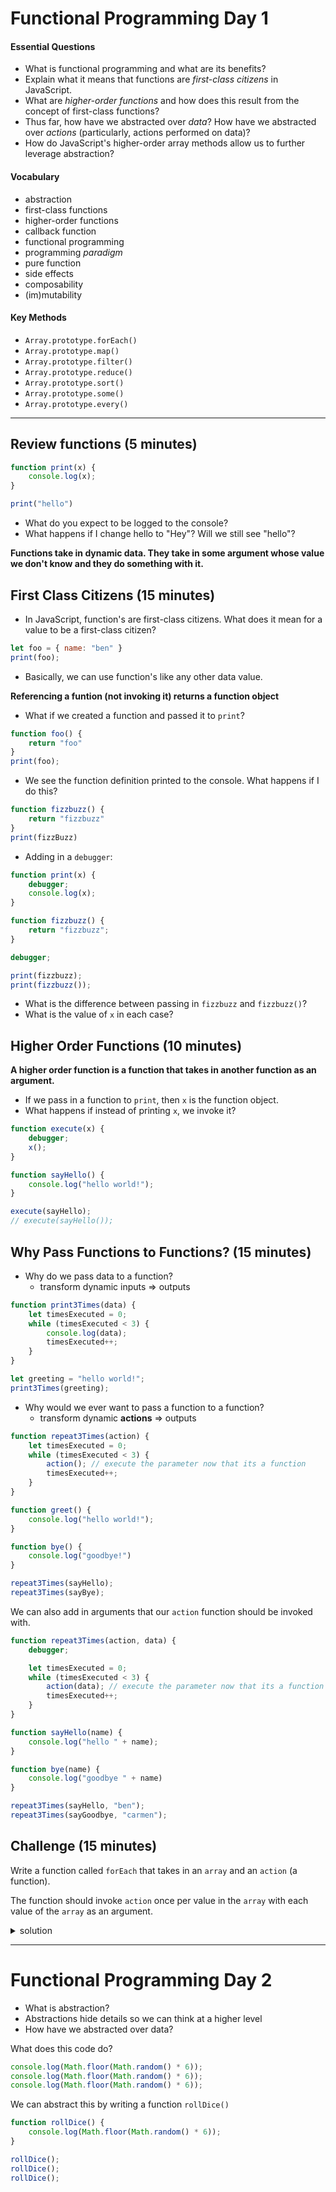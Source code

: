 # Functional Programming Day 1

#### Essential Questions
* What is functional programming and what are its benefits?
* Explain what it means that functions are _first-class citizens_ in JavaScript.
* What are _higher-order functions_ and how does this result from the concept of first-class functions?
* Thus far, how have we abstracted over _data_? How have we abstracted over _actions_ (particularly, actions performed on data)?
* How do JavaScript's higher-order array methods allow us to further leverage abstraction?

#### Vocabulary
* abstraction
* first-class functions
* higher-order functions
* callback function
* functional programming
* programming _paradigm_
* pure function
* side effects
* composability  
* (im)mutability

#### Key Methods
* `Array.prototype.forEach()` 
* `Array.prototype.map()`
* `Array.prototype.filter()`
* `Array.prototype.reduce()`
* `Array.prototype.sort()`
* `Array.prototype.some()`
* `Array.prototype.every()`

<hr>

## Review functions (5 minutes)

```js
function print(x) {
	console.log(x);
}

print("hello")
```

* What do you expect to be logged to the console?
* What happens if I change hello to "Hey"? Will we still see "hello"?

**Functions take in dynamic data. They take in some argument whose value we don't know and they do something with it.**

## First Class Citizens (15 minutes)

* In JavaScript, function's are first-class citizens. What does it mean for a value to be a first-class citizen?

```js
let foo = { name: "ben" }
print(foo);
```

* Basically, we can use function's like any other data value. 

**Referencing a funtion (not invoking it) returns a function object**

* What if we created a function and passed it to `print`?

```js
function foo() {
    return "foo"
}
print(foo);
```

* We see the function definition printed to the console. What happens if I do this?

```js
function fizzbuzz() {
    return "fizzbuzz"    
}
print(fizzBuzz)
```

* Adding in a `debugger`:

```js
function print(x) {
    debugger;
    console.log(x);
}

function fizzbuzz() {
    return "fizzbuzz";
}

debugger;

print(fizzbuzz);
print(fizzbuzz());
```

* What is the difference between passing in `fizzbuzz` and `fizzbuzz()`? 
* What is the value of `x` in each case?

## Higher Order Functions (10 minutes)
**A higher order function is a function that takes in another function as an argument.**

* If we pass in a function to `print`, then `x` is the function object.
* What happens if instead of printing `x`, we invoke it?

```js
function execute(x) {
    debugger;
    x();
}

function sayHello() {
    console.log("hello world!");
}

execute(sayHello);
// execute(sayHello());
```

## Why Pass Functions to Functions? (15 minutes)

* Why do we pass data to a function?
    * transform dynamic inputs => outputs

```js
function print3Times(data) {
    let timesExecuted = 0;
    while (timesExecuted < 3) {
        console.log(data);
        timesExecuted++;
    }
}

let greeting = "hello world!";
print3Times(greeting);
```

* Why would we ever want to pass a function to a function?
    * transform dynamic **actions** => outputs

```js
function repeat3Times(action) {
    let timesExecuted = 0;
    while (timesExecuted < 3) {
        action(); // execute the parameter now that its a function
        timesExecuted++;
    }
}

function greet() {
    console.log("hello world!");
}

function bye() {
    console.log("goodbye!")
}

repeat3Times(sayHello);
repeat3Times(sayBye);
```

We can also add in arguments that our `action` function should be invoked with.

```js
function repeat3Times(action, data) {
    debugger;

    let timesExecuted = 0;
    while (timesExecuted < 3) {
        action(data); // execute the parameter now that its a function
        timesExecuted++;
    }
}

function sayHello(name) {
    console.log("hello " + name);
}

function bye(name) {
    console.log("goodbye " + name)
}

repeat3Times(sayHello, "ben");
repeat3Times(sayGoodbye, "carmen");
```

## Challenge (15 minutes)

Write a function called `forEach` that takes in an `array` and an `action` (a function).

The function should invoke `action` once per value in the `array` with each value of the `array` as an argument.

<details><summary>solution</summary>

```js
function forEach(array, action) {
    for (let i = 0; i < array.length; i++) {
        action(array[i])
    }
}

forEach(['a', 'b', 'c'], console.log);
```

</details>

<hr>

# Functional Programming Day 2

* What is abstraction?
* Abstractions hide details so we can think at a higher level
* How have we abstracted over data?

What does this code do?
```js
console.log(Math.floor(Math.random() * 6));
console.log(Math.floor(Math.random() * 6));
console.log(Math.floor(Math.random() * 6));
```

We can abstract this by writing a function `rollDice()`

```js
function rollDice() {
    console.log(Math.floor(Math.random() * 6));
}

rollDice();
rollDice();
rollDice();
```

